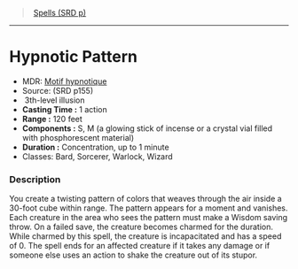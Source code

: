 ﻿---
!SpellItem
Family: SpellVO
Name: Hypnotic Pattern
Type: illusion
Level: 3
CastingTime: 1 action
Range: 120 feet
Components: S, M (a glowing stick of incense or a crystal vial filled with phosphorescent material)
Duration: Concentration, up to 1 minute
Classes: Bard, Sorcerer, Warlock, Wizard
Source: (SRD p155)
AltName: '[Motif hypnotique](hd_spells_motif_hypnotique.md)'
Id: spells_vo.md#hypnotic-pattern
ParentLink: spells_vo.md#spells-srd-p
ParentName: Spells (SRD p)
NameLevel: 1
Attributes:
  Name: Hypnotic Pattern
  Markdown: >+
    # <!--Name-->Hypnotic Pattern<!--/Name-->


    - MDR: <!--AltName-->[Motif hypnotique](hd_spells_motif_hypnotique.md)<!--/AltName-->

    - Source: <!--Source-->(SRD p155)<!--/Source-->

    -  <!--Level-->3<!--/Level-->th-level <!--Type-->illusion<!--/Type-->

    - **Casting Time :** <!--CastingTime-->1 action<!--/CastingTime-->

    - **Range :** <!--Range-->120 feet<!--/Range-->

    - **Components :** <!--Components-->S, M (a glowing stick of incense or a crystal vial filled with phosphorescent material)<!--/Components-->

    - **Duration :** <!--Duration-->Concentration, up to 1 minute<!--/Duration-->

    - Classes: <!--Classes-->Bard, Sorcerer, Warlock, Wizard<!--/Classes-->


    ### Description


    You create a twisting pattern of colors that weaves through the air inside a 30-foot cube within range. The pattern appears for a moment and vanishes. Each creature in the area who sees the pattern must make a Wisdom saving throw. On a failed save, the creature becomes charmed for the duration. While charmed by this spell, the creature is incapacitated and has a speed of 0. The spell ends for an affected creature if it takes any damage or if someone else uses an action to shake the creature out of its stupor.

  AltName: '[Motif hypnotique](hd_spells_motif_hypnotique.md)'
  Source: (SRD p155)
  Level: 3
  Type: illusion
  CastingTime: 1 action
  Range: 120 feet
  Components: S, M (a glowing stick of incense or a crystal vial filled with phosphorescent material)
  Duration: Concentration, up to 1 minute
  Classes: Bard, Sorcerer, Warlock, Wizard
AttributesDictionary: >+
  Name: Hypnotic Pattern

  Markdown: >+

    # <!--Name-->Hypnotic Pattern<!--/Name-->





    - MDR: <!--AltName-->[Motif hypnotique](hd_spells_motif_hypnotique.md)<!--/AltName-->



    - Source: <!--Source-->(SRD p155)<!--/Source-->



    -  <!--Level-->3<!--/Level-->th-level <!--Type-->illusion<!--/Type-->



    - **Casting Time :** <!--CastingTime-->1 action<!--/CastingTime-->



    - **Range :** <!--Range-->120 feet<!--/Range-->



    - **Components :** <!--Components-->S, M (a glowing stick of incense or a crystal vial filled with phosphorescent material)<!--/Components-->



    - **Duration :** <!--Duration-->Concentration, up to 1 minute<!--/Duration-->



    - Classes: <!--Classes-->Bard, Sorcerer, Warlock, Wizard<!--/Classes-->





    ### Description





    You create a twisting pattern of colors that weaves through the air inside a 30-foot cube within range. The pattern appears for a moment and vanishes. Each creature in the area who sees the pattern must make a Wisdom saving throw. On a failed save, the creature becomes charmed for the duration. While charmed by this spell, the creature is incapacitated and has a speed of 0. The spell ends for an affected creature if it takes any damage or if someone else uses an action to shake the creature out of its stupor.



  AltName: '[Motif hypnotique](hd_spells_motif_hypnotique.md)'

  Source: (SRD p155)

  Level: 3

  Type: illusion

  CastingTime: 1 action

  Range: 120 feet

  Components: S, M (a glowing stick of incense or a crystal vial filled with phosphorescent material)

  Duration: Concentration, up to 1 minute

  Classes: Bard, Sorcerer, Warlock, Wizard

---
> [Spells (SRD p)](srd_spells.md)

---

# Hypnotic Pattern

- MDR: [Motif hypnotique](hd_spells_motif_hypnotique.md)
- Source: (SRD p155)
-  3th-level illusion
- **Casting Time :** 1 action
- **Range :** 120 feet
- **Components :** S, M (a glowing stick of incense or a crystal vial filled with phosphorescent material)
- **Duration :** Concentration, up to 1 minute
- Classes: Bard, Sorcerer, Warlock, Wizard

### Description

You create a twisting pattern of colors that weaves through the air inside a 30-foot cube within range. The pattern appears for a moment and vanishes. Each creature in the area who sees the pattern must make a Wisdom saving throw. On a failed save, the creature becomes charmed for the duration. While charmed by this spell, the creature is incapacitated and has a speed of 0. The spell ends for an affected creature if it takes any damage or if someone else uses an action to shake the creature out of its stupor.

